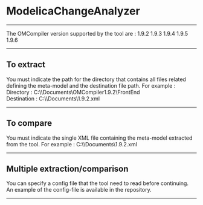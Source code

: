 <h1>ModelicaChangeAnalyzer</h1>

-----------------------------------------------------------------------------------------------------------------------------------

The OMCompiler version supported by the tool are :
1.9.2
1.9.3
1.9.4
1.9.5
1.9.6

-----------------------------------------------------------------------------------------------------------------------------------

<h2>To extract</h2>

  You must indicate the path for the directory that contains all files related defining the meta-model and the destination file path.
  For example : 
    Directory : C:\\<username>\Documents\OMCompiler1.9.2\FrontEnd\
    Destination : C:\\<username>\Documents\1.9.2.xml
    
-----------------------------------------------------------------------------------------------------------------------------------

<h2>To compare</h2>

  You must indicate the single XML file containing the meta-model extracted from the tool.
  For example : C:\\<username>\Documents\1.9.2.xml

-----------------------------------------------------------------------------------------------------------------------------------

<h2> Multiple extraction/comparison</h2>
  You can specify a config file that the tool need to read before continuing. 
  An example of the config-file is available in the repository.

-----------------------------------------------------------------------------------------------------------------------------------
